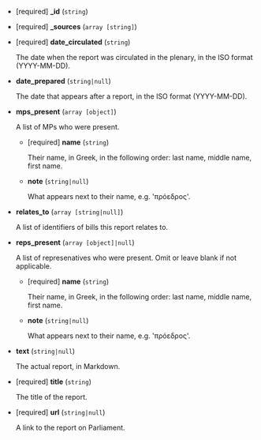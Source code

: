 * [required] **_id** (`string`)

* [required] **_sources** (`array [string]`)

* [required] **date_circulated** (`string`)

    The date when the report was circulated in the plenary, in the ISO format (YYYY-MM-DD).

* **date_prepared** (`string|null`)

    The date that appears after a report, in the ISO format (YYYY-MM-DD).

* **mps_present** (`array [object]`)

    A list of MPs who were present.

    * [required] **name** (`string`)

        Their name, in Greek, in the following order: last name, middle name, first name.

    * **note** (`string|null`)

        What appears next to their name, e.g. 'πρόεδρος'.

* **relates_to** (`array [string|null]`)

    A list of identifiers of bills this report relates to.

* **reps_present** (`array [object]|null`)

    A list of represenatives who were present. Omit or leave blank if not applicable.

    * [required] **name** (`string`)

        Their name, in Greek, in the following order: last name, middle name, first name.

    * **note** (`string|null`)

        What appears next to their name, e.g. 'πρόεδρος'.

* **text** (`string|null`)

    The actual report, in Markdown.

* [required] **title** (`string`)

    The title of the report.

* [required] **url** (`string|null`)

    A link to the report on Parliament.
